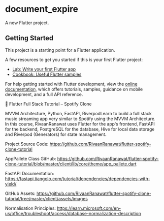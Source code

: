 # document_expire

A new Flutter project.

## Getting Started

This project is a starting point for a Flutter application.

A few resources to get you started if this is your first Flutter project:

- [Lab: Write your first Flutter app](https://docs.flutter.dev/get-started/codelab)
- [Cookbook: Useful Flutter samples](https://docs.flutter.dev/cookbook)

For help getting started with Flutter development, view the
[online documentation](https://docs.flutter.dev/), which offers tutorials,
samples, guidance on mobile development, and a full API reference.




👣 Flutter Full Stack Tutorial – Spotify Clone 

MVVM Architecture, Python, FastAPI, RiverpodLearn to build a full stack music streaming app very similar to Spotify using the MVVM Architecture. In this course, RivaanRanawat  uses Flutter for the app's frontend, FastAPI for the backend, PostgreSQL for the database, Hive for local data storage and Riverpod (Generators) for state management.

Project Source Code: https://github.com/RivaanRanawat/flutter-spotify-clone-tutorial

AppPallete Class GitHub: https://github.com/RivaanRanawat/flutter-spotify-clone-tutorial/blob/master/client/lib/core/theme/app_pallete.dart

FastAPI Documentation: https://fastapi.tiangolo.com/tutorial/dependencies/dependencies-with-yield/

GitHub Assets: https://github.com/RivaanRanawat/flutter-spotify-clone-tutorial/tree/master/client/assets/images

Normalisation Principles: https://learn.microsoft.com/en-us/office/troubleshoot/access/database-normalization-description
